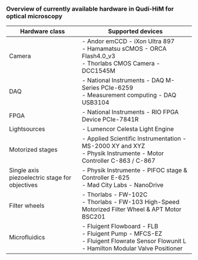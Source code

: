 ### Overview of currently available hardware in Qudi-HiM for optical microscopy

| **Hardware class**                             | **Supported devices**                                        |
| ---------------------------------------------- | ------------------------------------------------------------ |
| Camera                                         | - Andor emCCD - iXon Ultra 897<br />- Hamamatsu sCMOS - ORCA Flash4.0_v3<br />- Thorlabs CMOS Camera - DCC1545M |
| DAQ                                            | - National Instruments - DAQ M-Series PCIe-6259<br />- Measurement computing - DAQ USB3104 |
| FPGA                                           | - National Instruments - RIO FPGA Device PCIe-7841R          |
| Lightsources                                   | - Lumencor Celesta Light Engine                              |
| Motorized stages                               | - Applied Scientific Instrumentation - MS-2000 XY and XYZ  <br />- Physik Instrumente - Motor Controller C-863 / C-867 |
| Single axis piezoelectric stage for objectives | - Physik Instrumente - PIFOC stage & Controller E-625<br />- Mad City Labs - NanoDrive |
| Filter wheels                                  | - Thorlabs - FW-102C<br />- Thorlabs - FW-103 High-Speed Motorized Filter Wheel & APT Motor BSC201 |
| Microfluidics                                  | - Fluigent Flowboard - FLB<br />- Fluigent Pump - MFCS-EZ<br />- Fluigent Flowrate Sensor Flowunit L<br />- Hamilton Modular Valve Positioner |

